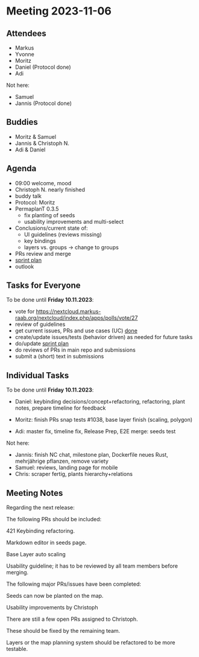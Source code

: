 # Meeting 2023-11-06

## Attendees

- Markus
- Yvonne
- Moritz
- Daniel (Protocol done)
- Adi

Not here:

- Samuel
- Jannis (Protocol done)

## Buddies

- Moritz & Samuel
- Jannis & Christoph N.
- Adi & Daniel

## Agenda

- 09:00 welcome, mood
- Christoph N. nearly finished
- buddy talk
- Protocol: Moritz
- PermaplanT 0.3.5
  - fix planting of seeds
  - usability improvements and multi-select
- Conclusions/current state of:
  - UI guidelines (reviews missing)
  - key bindings
  - layers vs. groups -> change to groups
- PRs review and merge
- [sprint plan](https://github.com/orgs/ElektraInitiative/projects/4/)
- outlook

## Tasks for Everyone

To be done until **Friday 10.11.2023**:

- vote for https://nextcloud.markus-raab.org/nextcloud/index.php/apps/polls/vote/27
- review of guidelines
- get current issues, PRs and use cases (UC) [done](../usecases/README.md)
- create/update issues/tests (behavior driven) as needed for future tasks
- do/update [sprint plan](https://github.com/orgs/ElektraInitiative/projects/4/)
- do reviews of PRs in main repo and submissions
- submit a (short) text in submissions

## Individual Tasks

To be done until **Friday 10.11.2023**:

- Daniel: keybinding decisions/concept+refactoring, refactoring, plant notes, prepare timeline for feedback
- Moritz: finish PRs snap tests #1038, base layer finish (scaling, polygon)

- Adi: master fix, timeline fix, Release Prep, E2E merge: seeds test

Not here:

- Jannis: finish NC chat, milestone plan, Dockerfile neues Rust, mehrjährige pflanzen, remove variety
- Samuel: reviews, landing page for mobile
- Chris: scraper fertig, plants hierarchy+relations

## Meeting Notes

Regarding the next release:

The following PRs should be included:

421 Keybinding refactoring.

Markdown editor in seeds page.

Base Layer auto scaling

Usability guideline; it has to be reviewed by all team members before merging.

The following major PRs/issues have been completed:

Seeds can now be planted on the map.

Usability improvements by Christoph

There are still a few open PRs assigned to Christoph.

These should be fixed by the remaining team.

Layers or the map planning system should be refactored to be more testable.
